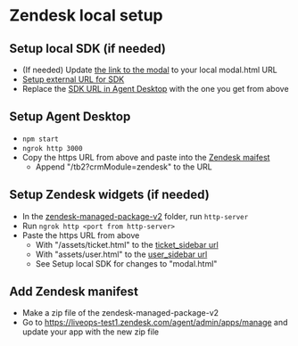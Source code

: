 # Zendesk local setup

## Setup local SDK (if needed)
- (If needed) Update [the link to the modal](https://github.com/liveops/cxengage-javascript-sdk/blob/master/src/cljs/cxengage_javascript_sdk/modules/zendesk.cljs#L262) to your local modal.html URL
- [Setup external URL for SDK](https://github.com/liveops/cxengage-javascript-sdk/wiki/Setup-external-URL)
- Replace the [SDK URL in Agent Desktop](https://github.com/liveops/agent-desktop/blob/master/app/index.html#L52) with the one you get from above

## Setup Agent Desktop
- `npm start`
- `ngrok http 3000`
- Copy the https URL from above and paste into the [Zendesk maifest](https://github.com/liveops/zendesk-managed-package-v2/blob/master/manifest.json#L16)
  -  Append "/tb2?crmModule=zendesk" to the URL

## Setup Zendesk widgets (if needed)
- In the [zendesk-managed-package-v2](https://github.com/liveops/zendesk-managed-package-v2) folder, run `http-server`
- Run `ngrok http <port from http-server>`
- Paste the https URL from above
  - With "/assets/ticket.html" to the [ticket_sidebar url](https://github.com/liveops/zendesk-managed-package-v2/blob/master/manifest.json#L12)
  - With "assets/user.html" to the [user_sidebar url](https://github.com/liveops/zendesk-managed-package-v2/blob/master/manifest.json#L15)
  - See Setup local SDK for changes to "modal.html"

## Add Zendesk manifest
- Make a zip file of the zendesk-managed-package-v2
- Go to https://liveops-test1.zendesk.com/agent/admin/apps/manage and update your app with the new zip file
